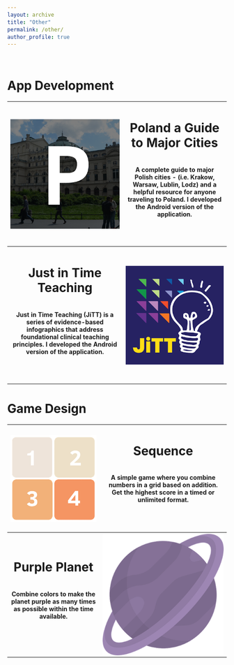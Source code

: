 ```yaml
---
layout: archive
title: "Other"
permalink: /other/
author_profile: true
---
```


<br/>

# App Development

<table style="border: none; border-collapse: collapse;">
  <tr>
  <th>
  <img align="left" src="../files/other/poland_icon.png">
  </th>
  <th>

<h1>Poland a Guide to Major Cities</h1>
<br/>
A complete guide to major Polish cities - (i.e. Krakow, Warsaw, Lublin, Lodz) and a helpful resource for anyone traveling to Poland. I developed the Android version of the application.

<br/><br/>

  <a href="https://play.google.com/store/apps/details?id=net.multieducator.poland&hl=en&gl=US" rel="permalink"><i class="fab fa-google-play zoom fa-2x" aria-hidden="true"></i></a>

  <a href="https://apps.apple.com/us/app/poland-a-guide-to-major-cities-and-jewish-sites/id901499355" rel="permalink"><i class="fab fa-app-store-ios zoom fa-2x" aria-hidden="true"></i></a>

  </th>
  </tr>
  <tr>
  <th>

<h1>Just in Time Teaching</h1>
<br/>
Just in Time Teaching (JiTT) is a series of evidence-based infographics that address foundational clinical teaching principles. I developed the Android version of the application.

<br/><br/>

<a href="https://play.google.com/store/apps/details?id=com.multieducator.jitt&hl=en&gl=US" rel="permalink"><i class="fab fa-google-play zoom fa-2x" aria-hidden="true"></i></a>

<a href="https://apps.apple.com/us/app/jitt-infographics/id1536470883" rel="permalink"><i class="fab fa-app-store-ios zoom fa-2x" aria-hidden="true"></i></a>

  </th>
  <th>
  <img align="right" src="../files/other/jitt_icon.png">
  </th>
  </tr>
</table>

# Game Design

<table style="border: none; border-collapse: collapse;">
  <tr>
  <th>
  <img align="left" src="../files/other/sequence.png">
  </th>
  <th>

<h1>Sequence</h1>
<br/>
A simple game where you combine numbers in a grid based on addition. Get the highest score in a timed or unlimited format.

<br/><br/>

  <a href="https://play.google.com/store/apps/details?id=net.multieducator.poland&hl=en&gl=US" rel="permalink"><i class="fab fa-play zoom fa-2x" aria-hidden="true"></i></a>

  </th>
  </tr>
  <tr>
  <th>

<h1>Purple Planet</h1>
<br/>
Combine colors to make the planet purple as many times as possible within the time available.

<br/><br/>

<a href="https://play.google.com/store/apps/details?id=net.multieducator.poland&hl=en&gl=US" rel="permalink"><i class="fab fa-play zoom fa-2x" aria-hidden="true"></i></a>

  </th>
  <th>
  <img align="right" src="../files/other/purple_planet.png">
  </th>
  </tr>
</table>
